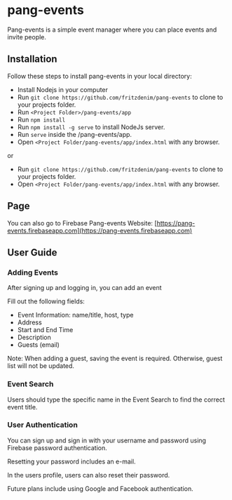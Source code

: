 # pang-events
Pang-events is a simple event manager where you can place events and invite people. 

## Installation
Follow these steps to install pang-events in your local directory:
- Install Nodejs in your computer
- Run `git clone https://github.com/fritzdenim/pang-events` to clone to your projects folder.
- Run `<Project Folder>/pang-events/app`
- Run `npm install`
- Run `npm install -g serve` to install NodeJs server.
- Run `serve` inside the <Project Folder>/pang-events/app.
- Open `<Project Folder/pang-events/app/index.html` with any browser.

or 

- Run `git clone https://github.com/fritzdenim/pang-events` to clone to your projects folder.
- Open `<Project Folder/pang-events/app/index.html` with any browser.

## Page

You can also go to Firebase Pang-events Website: 
[https://pang-events.firebaseapp.com](https://pang-events.firebaseapp.com)

## User Guide

### Adding Events
After signing up and logging in, you can add an event

Fill out the following fields:
 - Event Information: name/title, host, type
 - Address
 - Start and End Time
 - Description
 - Guests (email)

Note: When adding a guest, saving the event is required. Otherwise, guest list will not be updated.

### Event Search
Users should type the specific name in the Event Search to find the correct event title.

### User Authentication
You can sign up and sign in with your username and password using Firebase password authentication.

Resetting your password includes an e-mail.

In the users profile, users can also reset their password.

Future plans include using Google and Facebook authentication.